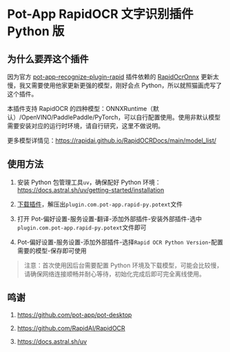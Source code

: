 # Pot-App RapidOCR 文字识别插件 Python 版

## 为什么要弄这个插件

因为官方 [pot-app-recognize-plugin-rapid](https://github.com/pot-app/pot-app-recognize-plugin-rapid) 插件依赖的 [RapidOcrOnnx](https://github.com/RapidAI/RapidOcrOnnx) 更新太慢，我又需要使用他家更新更强的模型，刚好会点 Python，所以就照猫画虎写了这个插件。

本插件支持 RapidOCR 的四种模型：ONNXRuntime（默认）/OpenVINO/PaddlePaddle/PyTorch，可以自行配置使用。使用非默认模型需要安装对应的运行时环境，请自行研究，这里不做说明。

更多模型详情见：https://rapidai.github.io/RapidOCRDocs/main/model_list/

## 使用方法

1. 安装 Python 包管理工具`uv`，确保配好 Python 环境：https://docs.astral.sh/uv/getting-started/installation

2. [下载插件](https://github.com/ferstar/pot-app-recognize-plugin-rapid-py/releases)，解压出`plugin.com.pot-app.rapid-py.potext`文件

3. 打开 Pot-偏好设置-服务设置-翻译-添加外部插件-安装外部插件-选中`plugin.com.pot-app.rapid-py.potext`文件即可

4. Pot-偏好设置-服务设置-添加外部插件-选择`Rapid OCR Python Version`-配置需要的模型-保存即可使用

> 注意：首次使用因后台需要配置 Python 环境及下载模型，可能会比较慢，请确保网络连接顺畅并耐心等待，初始化完成后即可完全离线使用。

## 鸣谢

1. https://github.com/pot-app/pot-desktop

2. https://github.com/RapidAI/RapidOCR

3. https://docs.astral.sh/uv
